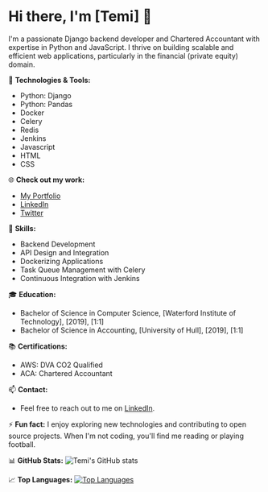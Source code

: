 # Hi there, I'm [Temi] 👋

I'm a passionate Django backend developer and Chartered Accountant with expertise in Python and JavaScript. I thrive on building scalable and efficient web applications, particularly in the financial (private equity) domain.


🚀 **Technologies & Tools:**
- Python: Django
- Python: Pandas
- Docker
- Celery
- Redis
- Jenkins
- Javascript
- HTML
- CSS

🌐 **Check out my work:**
- [My Portfolio](https://your-portfolio-link.com)
- [LinkedIn](https://www.linkedin.com/in/your-linkedin-profile)
- [Twitter](https://twitter.com/your-twitter-handle)

🔧 **Skills:**
- Backend Development
- API Design and Integration
- Dockerizing Applications
- Task Queue Management with Celery
- Continuous Integration with Jenkins

🎓 **Education:**
- Bachelor of Science in Computer Science, [Waterford Institute of Technology], [2019], [1:1]
- Bachelor of Science in Accounting, [University of Hull], [2019], [1:1]

📚 **Certifications:**
- AWS: DVA CO2 Qualified
- ACA: Chartered Accountant 

📫 **Contact:**
- Feel free to reach out to me on [LinkedIn](https://www.linkedin.com/in/temi9568).

⚡ **Fun fact:**
I enjoy exploring new technologies and contributing to open source projects. When I'm not coding, you'll find me reading or playing football.

📊 **GitHub Stats:**
![Temi's GitHub stats](https://temi-vercel-hojf1ezfh-temi9568s-projects.vercel.app/api?username=temi9568&show_icons=true&theme=radical)

📈 **Top Languages:**
[![Top Languages](https://temi-vercel-47c6cq5ms-temi9568s-projects.vercel.app/api/top-langs/?username=Temi9568&layout=compact&theme=radical)](https://github.com/Temi9568)

